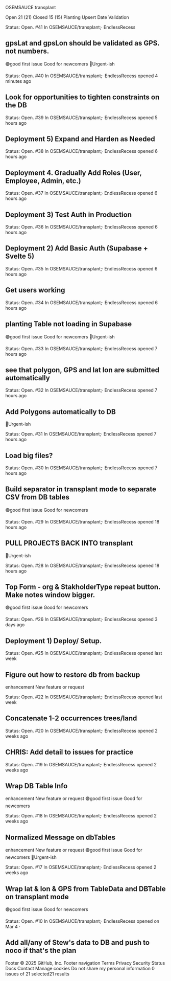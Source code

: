 
OSEMSAUCE
transplant

Open
21
 (21)
Closed
15
 (15)
Planting Upsert Date Validation

Status: Open.
#41 In OSEMSAUCE/transplant;· EndlessRecess
## gpsLat and gpsLon should be validated as GPS. not numbers.
🟣️good first issue
Good for newcomers
🔴️Urgent-ish

Status: Open.
#40 In OSEMSAUCE/transplant;· EndlessRecess opened 4 minutes ago
## Look for opportunities to tighten constraints on the DB

Status: Open.
#39 In OSEMSAUCE/transplant;· EndlessRecess opened 5 hours ago
## Deployment 5) Expand and Harden as Needed

Status: Open.
#38 In OSEMSAUCE/transplant;· EndlessRecess opened 6 hours ago
## Deployment 4. Gradually Add Roles (User, Employee, Admin, etc.)

Status: Open.
#37 In OSEMSAUCE/transplant;· EndlessRecess opened 6 hours ago
## Deployment 3) Test Auth in Production

Status: Open.
#36 In OSEMSAUCE/transplant;· EndlessRecess opened 6 hours ago
## Deployment 2) Add Basic Auth (Supabase + Svelte 5)

Status: Open.
#35 In OSEMSAUCE/transplant;· EndlessRecess opened 6 hours ago
## Get users working

Status: Open.
#34 In OSEMSAUCE/transplant;· EndlessRecess opened 6 hours ago
## planting Table not loading in Supabase 
🟣️good first issue
Good for newcomers
🔴️Urgent-ish

Status: Open.
#33 In OSEMSAUCE/transplant;· EndlessRecess opened 7 hours ago
## see that polygon, GPS and lat lon are submitted automatically

Status: Open.
#32 In OSEMSAUCE/transplant;· EndlessRecess opened 7 hours ago
## Add Polygons automatically to DB
🔴️Urgent-ish

Status: Open.
#31 In OSEMSAUCE/transplant;· EndlessRecess opened 7 hours ago
## Load big files?

Status: Open.
#30 In OSEMSAUCE/transplant;· EndlessRecess opened 7 hours ago
## Build separator in transplant mode to separate CSV from DB tables
🟣️good first issue
Good for newcomers

Status: Open.
#29 In OSEMSAUCE/transplant;· EndlessRecess opened 18 hours ago
## PULL PROJECTS BACK INTO transplant
🔴️Urgent-ish

Status: Open.
#28 In OSEMSAUCE/transplant;· EndlessRecess opened 18 hours ago
## Top Form - org & StakholderType repeat button. Make notes window bigger. 
🟣️good first issue
Good for newcomers

Status: Open.
#26 In OSEMSAUCE/transplant;· EndlessRecess opened 3 days ago
## Deployment 1) Deploy/ Setup.

Status: Open.
#25 In OSEMSAUCE/transplant;· EndlessRecess opened last week
## Figure out how to restore db from backup
enhancement
New feature or request

Status: Open.
#22 In OSEMSAUCE/transplant;· EndlessRecess opened last week
## Concatenate 1-2 occurrences trees/land

Status: Open.
#20 In OSEMSAUCE/transplant;· EndlessRecess opened 2 weeks ago
## CHRIS: Add detail to issues for practice

Status: Open.
#19 In OSEMSAUCE/transplant;· EndlessRecess opened 2 weeks ago
## Wrap DB Table Info
enhancement
New feature or request
🟣️good first issue
Good for newcomers

Status: Open.
#18 In OSEMSAUCE/transplant;· EndlessRecess opened 2 weeks ago
## Normalized Message on dbTables
enhancement
New feature or request
🟣️good first issue
Good for newcomers
🔴️Urgent-ish

Status: Open.
#17 In OSEMSAUCE/transplant;· EndlessRecess opened 2 weeks ago
## Wrap lat & lon & GPS from TableData and DBTable on transplant mode
🟣️good first issue
Good for newcomers

Status: Open.
#10 In OSEMSAUCE/transplant;· EndlessRecess opened on Mar 4 ·  
## Add all/any of Stew's data to DB and push to noco if that's the plan
Footer
© 2025 GitHub, Inc.
Footer navigation
Terms
Privacy
Security
Status
Docs
Contact
Manage cookies
Do not share my personal information
0 issues of 21 selected21 results

